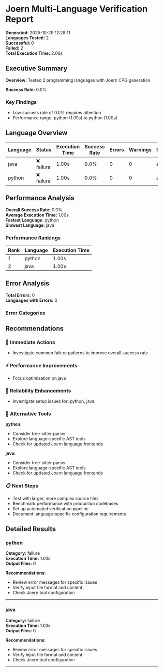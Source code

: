 # Joern Multi-Language Verification Report

**Generated:** 2025-10-29 12:28:11  
**Languages Tested:** 2  
**Successful:** 0  
**Failed:** 2  
**Total Execution Time:** 2.00s  


## Executive Summary

**Overview:** Tested 2 programming languages with Joern CPG generation

**Success Rate:** 0.0%

### Key Findings

- Low success rate of 0.0% requires attention
- Performance range: python (1.00s) to python (1.00s)


## Language Overview

| Language | Status | Execution Time | Success Rate | Errors | Warnings | Performance |
|----------|--------|----------------|--------------|--------|----------|-------------|
| java | ❌ failure | 1.00s | 0.0% | 0 | 0 | excellent |
| python | ❌ failure | 1.00s | 0.0% | 0 | 0 | excellent |


## Performance Analysis

**Overall Success Rate:** 0.0%  
**Average Execution Time:** 1.00s  
**Fastest Language:** python  
**Slowest Language:** java  

### Performance Rankings

| Rank | Language | Execution Time |
|------|----------|----------------|
| 1 | python | 1.00s |
| 2 | java | 1.00s |


## Error Analysis

**Total Errors:** 0  
**Languages with Errors:** 0  

### Error Categories



## Recommendations

### 🚨 Immediate Actions

- Investigate common failure patterns to improve overall success rate

### ⚡ Performance Improvements

- Focus optimization on java

### 🔧 Reliability Enhancements

- Investigate setup issues for: python, java

### 🔄 Alternative Tools

**python:**
  - Consider tree-sitter parser
  - Explore language-specific AST tools
  - Check for updated Joern language frontends

**java:**
  - Consider tree-sitter parser
  - Explore language-specific AST tools
  - Check for updated Joern language frontends

### 📋 Next Steps

- Test with larger, more complex source files
- Benchmark performance with production codebases
- Set up automated verification pipeline
- Document language-specific configuration requirements


## Detailed Results

### python

**Category:** failure  
**Execution Time:** 1.00s  
**Output Files:** 0  

**Recommendations:**
- Review error messages for specific issues
- Verify input file format and content
- Check Joern tool configuration

---

### java

**Category:** failure  
**Execution Time:** 1.00s  
**Output Files:** 0  

**Recommendations:**
- Review error messages for specific issues
- Verify input file format and content
- Check Joern tool configuration

---

